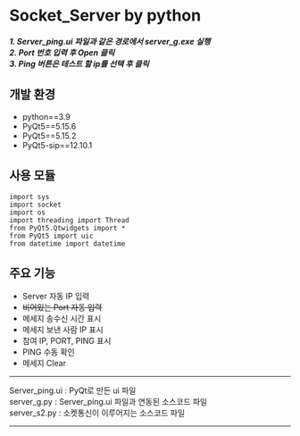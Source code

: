 # Socket_Server by python

***1. Server_ping.ui 파일과 같은 경로에서 server_g.exe 실행***  
***2. Port 번호 입력 후 Open 클릭***  
***3. Ping 버튼은 테스트 할 ip를 선택 후 클릭***  

## 개발 환경
- python==3.9
- PyQt5==5.15.6
- PyQt5==5.15.2
- PyQt5-sip==12.10.1

## 사용 모듈
```
import sys
import socket
import os
import threading import Thread
from PyQt5.Qtwidgets import *
from PyQt5 import uic
from datetime import datetime
```

## 주요 기능
- Server 자동 IP 입력  
- ~~비어있는 Port 자동 입력~~
- 메세지 송수신 시간 표시
- 메세지 보낸 사람 IP 표시
- 참여 IP, PORT, PING 표시
- PING 수동 확인
- 메세지 Clear

***
Server_ping.ui : PyQt로 만든 ui 파일  
server_g.py : Server_ping.ui 파일과 연동된 소스코드 파일  
server_s2.py : 소켓통신이 이루어지는 소스코드 파일  
***
